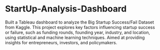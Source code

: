 # StartUp-Analysis-Dashboard
Built a Tableau dashboard to analyze the Big Startup Success/Fail Dataset from Kaggle. This project explores key factors influencing startup success or failure, such as funding rounds, founding year, industry, and location, using statistical and machine learning techniques. Aimed at providing insights for entrepreneurs, investors, and policymakers.
